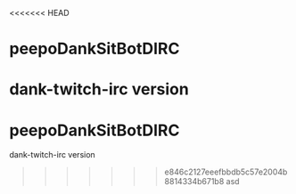 <<<<<<< HEAD
# peepoDankSitBotDIRC
dank-twitch-irc version
=======
# peepoDankSitBotDIRC
dank-twitch-irc version
>>>>>>> e846c2127eeefbbdb5c57e2004b8814334b671b8
asd